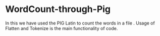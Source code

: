 # WordCount-through-Pig
In this we have used the PIG Latin to count the words in a file .
Usage of Flatten and Tokenize is the main functionality of code.

